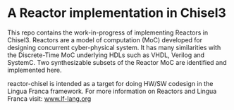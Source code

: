 A Reactor implementation in Chisel3
=======================

This repo contains the work-in-progress of implementing Reactors in Chisel3.
Reactors are a model of computation (MoC) developed for designing concurrent cyber-physical system.
It has many similarities with the Discrete-Time MoC underlying HDLs such as VHDL, Verilog and SystemC.
Two synthesizable subsets of the Reactor MoC are identified and implemented here.

reactor-chisel is intended as a target for doing HW/SW codesign in the Lingua Franca framework. 
For more information on Reactors and Lingua Franca visit: www.lf-lang.org
